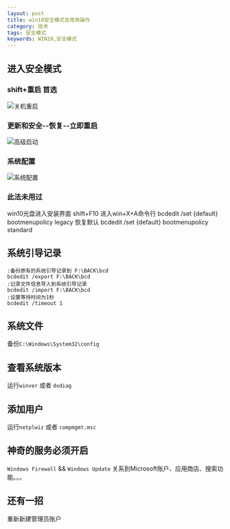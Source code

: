 ```yaml
---
layout: post
title: win10安全模式及常用操作
category: 技术
tags: 安全模式
keywords: WIN10,安全模式
---
```


## 进入安全模式

### shift+重启 首选

![关机重启](http://pic.yupoo.com/bztd/gTZeDmIH/abc06421.jpg)

### 更新和安全--恢复--立即重启

![高级启动](http://pic.yupoo.com/bztd/gTZeDpxd/161e1679.jpg)

### 系统配置

![系统配置](http://pic.yupoo.com/bztd/gTZeDr9n/4941fbbb.jpg)

### 此法未用过

win10光盘进入安装界面  shift+F10 进入win+X+A命令行
bcdedit /set {default} bootmenupolicy legacy
恢复默认
bcdedit /set {default} bootmenupolicy standard


## 系统引导记录

```
:备份原有的系统引导记录到 F:\BACK\bcd
bcdedit /export F:\BACK\bcd
:记录文件信息导入到系统引导记录
bcdedit /import F:\BACK\bcd
:设置等待时间为1秒
bcdedit /timeout 1
```

## 系统文件

备份`C:\Windows\System32\config`

## 查看系统版本

运行`winver` 或者 `dxdiag` 

## 添加用户

运行`netplwiz` 或者 `compmgmt.msc` 

## 神奇的服务必须开启

`Windows Firewall` && `Windows Update` 关系到Microsoft账户、应用商店、搜索功能。。。

## 还有一招

重新新建管理员账户
